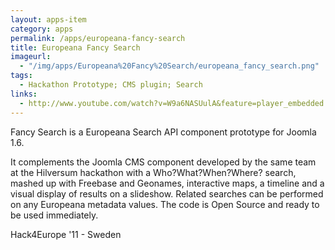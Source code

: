 ```yaml
---
layout: apps-item
category: apps
permalink: /apps/europeana-fancy-search
title: Europeana Fancy Search
imageurl:
  - "/img/apps/Europeana%20Fancy%20Search/europeana_fancy_search.png"
tags:
  - Hackathon Prototype; CMS plugin; Search
links:
  - http://www.youtube.com/watch?v=W9a6NASUulA&feature=player_embedded
---
```


Fancy Search is a Europeana Search API component prototype for Joomla 1.6.

 It complements the Joomla CMS component developed by the same team at the Hilversum hackathon with a Who?What?When?Where? search, mashed up with Freebase and Geonames, interactive maps, a timeline and a visual display of results on a slideshow. Related searches can be performed on any Europeana metadata values. The code is Open Source and ready to be used immediately.

Hack4Europe '11 - Sweden

